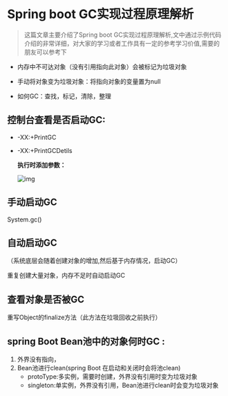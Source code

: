 # Spring boot GC实现过程原理解析

> 这篇文章主要介绍了Spring boot GC实现过程原理解析,文中通过示例代码介绍的非常详细，对大家的学习或者工作具有一定的参考学习价值,需要的朋友可以参考下

- 内存中不可达对象（没有引用指向此对象）会被标记为垃圾对象

- 手动将对象变为垃圾对象：将指向对象的变量置为null

- 如何GC：查找，标记，清除，整理

## **控制台查看是否启动GC:**

- -XX:+PrintGC

- -XX:+PrintGCDetils

  **执行时添加参数：**

  ![img](https://img.jbzj.com/file_images/article/202008/2020810143616906.png?2020710143626)

## **手动启动GC**

System.gc()

## **自动启动GC**

（系统底层会随着创建对象的增加,然后基于内存情况，启动GC）

重复创建大量对象，内存不足时自动启动GC

## **查看对象是否被GC**

重写Object的finalize方法（此方法在垃圾回收之前执行）

## **spring Boot Bean池中的对象何时GC :**

1. 外界没有指向，
2. Bean池进行clean(spring Boot 在启动和关闭时会将池clean)
   - protoType:多实例，需要时创建，外界没有引用时变为垃圾对象
   - singleton:单实例，外界没有引用，Bean池进行clean时会变为垃圾对象

